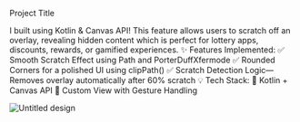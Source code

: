 Project Title

I built using Kotlin & Canvas API! This feature allows users to scratch off an overlay, revealing hidden content which is perfect for lottery apps, discounts, rewards, or gamified experiences.
✨ Features Implemented:
✅ Smooth Scratch Effect using Path and PorterDuffXfermode
✅ Rounded Corners for a polished UI using clipPath()
✅ Scratch Detection Logic—Removes overlay automatically after 60% scratch
💡 Tech Stack:
🔹 Kotlin + Canvas API
🔹 Custom View with Gesture Handling


![Untitled design](https://github.com/user-attachments/assets/42e8dfac-1ee1-43e9-b6ff-8dde6609af8e)

